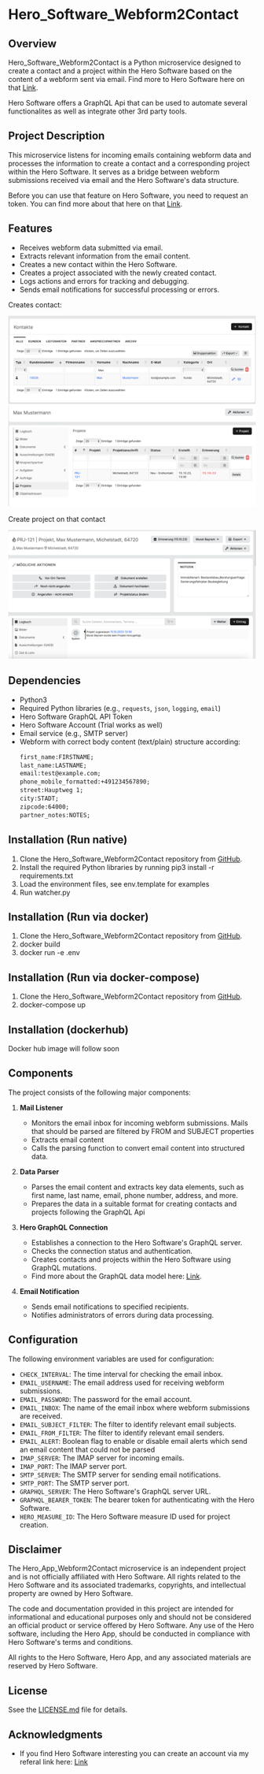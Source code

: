 # Hero_Software_Webform2Contact

## Overview
Hero_Software_Webform2Contact is a Python microservice designed to create a contact and a project within the Hero Software based on the content of a webform sent via email. Find more to Hero Software here on that [Link](https://hero-software.de).

Hero Software offers a GraphQL Api that can be used to automate several functionalites as well as integrate other 3rd party tools.

## Project Description
This microservice listens for incoming emails containing webform data and processes the information to create a contact and a corresponding project within the Hero Software. It serves as a bridge between webform submissions received via email and the Hero Software's data structure.

Before you can use that feature on Hero Software, you need to request an token. You can find more about that here on that [Link](https://hero-software.de/api-doku/graphql-guide).

## Features
- Receives webform data submitted via email.
- Extracts relevant information from the email content.
- Creates a new contact within the Hero Software.
- Creates a project associated with the newly created contact.
- Logs actions and errors for tracking and debugging.
- Sends email notifications for successful processing or errors.


Creates contact:

![Contacts](/pics/contact.png)
![Contacts](/pics/contact_2.png)

Create project on that contact

![Projects](/pics/project.png)



## Dependencies
- Python3
- Required Python libraries (e.g., `requests`, `json`, `logging`, `email`)
- Hero Software GraphQL API Token
- Hero Software Account (Trial works as well)
- Email service (e.g., SMTP server)
- Webform with correct body content (text/plain) structure according:
    ```txt
    first_name:FIRSTNAME;
    last_name:LASTNAME;
    email:test@example.com;
    phone_mobile_formatted:+491234567890;
    street:Hauptweg 1;
    city:STADT;
    zipcode:64000;
    partner_notes:NOTES;
    ```

## Installation (Run native)
1. Clone the Hero_Software_Webform2Contact repository from [GitHub](https://github.com/your/repository).
2. Install the required Python libraries by running pip3 install -r requirements.txt
3. Load the environment files, see env.template for examples
4. Run watcher.py

## Installation (Run via docker)
1. Clone the Hero_Software_Webform2Contact repository from [GitHub](https://github.com/your/repository).
2. docker build
3. docker run -e .env

## Installation (Run via docker-compose)
1. Clone the Hero_Software_Webform2Contact repository from [GitHub](https://github.com/your/repository).
2. docker-compose up

## Installation (dockerhub)
Docker hub image will follow soon

## Components
The project consists of the following major components:

1. **Mail Listener**
   - Monitors the email inbox for incoming webform submissions. Mails that should be parsed are filtered by FROM and SUBJECT properties
   - Extracts email content
   - Calls the parsing function to convert email content into structured data.

2. **Data Parser**
   - Parses the email content and extracts key data elements, such as first name, last name, email, phone number, address, and more.
   - Prepares the data in a suitable format for creating contacts and projects following the GraphQL Api

3. **Hero GraphQL Connection**
   - Establishes a connection to the Hero Software's GraphQL server.
   - Checks the connection status and authentication.
   - Creates contacts and projects within the Hero Software using GraphQL mutations.
   - Find more about the GraphQL data model here: [Link](https://support.hero-software.de/hc/de/sections/360002779531-Schnittstellen).

4. **Email Notification**
   - Sends email notifications to specified recipients.
   - Notifies administrators of errors during data processing.

## Configuration
The following environment variables are used for configuration:

- `CHECK_INTERVAL`: The time interval for checking the email inbox.
- `EMAIL_USERNAME`: The email address used for receiving webform submissions.
- `EMAIL_PASSWORD`: The password for the email account.
- `EMAIL_INBOX`: The name of the email inbox where webform submissions are received.
- `EMAIL_SUBJECT_FILTER`: The filter to identify relevant email subjects.
- `EMAIL_FROM_FILTER`: The filter to identify relevant email senders.
- `EMAIL_ALERT`: Boolean flag to enable or disable email alerts which send an email content that could not be parsed
- `IMAP_SERVER`: The IMAP server for incoming emails.
- `IMAP_PORT`: The IMAP server port.
- `SMTP_SERVER`: The SMTP server for sending email notifications.
- `SMTP_PORT`: The SMTP server port.
- `GRAPHQL_SERVER`: The Hero Software's GraphQL server URL.
- `GRAPHQL_BEARER_TOKEN`: The bearer token for authenticating with the Hero Software.
- `HERO_MEASURE_ID`: The Hero Software measure ID used for project creation.


## Disclaimer

The Hero_App_Webform2Contact microservice is an independent project and is not officially affiliated with Hero Software. All rights related to the Hero Software and its associated trademarks, copyrights, and intellectual property are owned by Hero Software. 

The code and documentation provided in this project are intended for informational and educational purposes only and should not be considered an official product or service offered by Hero Software. Any use of the Hero software, including the Hero App, should be conducted in compliance with Hero Software's terms and conditions.

All rights to the Hero Software, Hero App, and any associated materials are reserved by Hero Software.

## License
Ssee the [LICENSE.md](LICENSE.md) file for details.

## Acknowledgments
- If you find Hero Software interesting you can create an account via my referal link here: [Link](https://hero-software.de/signup/helden-werben-helden?coupon=CzcIpg)